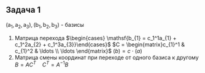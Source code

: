 ## Задача 1
$\mathsf{(a_{1}, a_{2}, a_{3}) , (b_1, b_{2}, b_{3})}$ - базисы
1. Матрица перехода
		$\begin{cases} \mathsf{b_{1} = c_1^1a_{1} + c_1^2a_{2} + c_1^3a_{3}}\end{cases}$
		$C = \begin{matrix}c_{1}^1 & c_{1}^2 & \ldots \\ \ldots \end{matrix}$
		$(b) = c \cdot (a)$
2. Матрица смены координат при переходе от одного базиса к другому
		$B = AC^T \quad C^T = A^{-1}B$
		